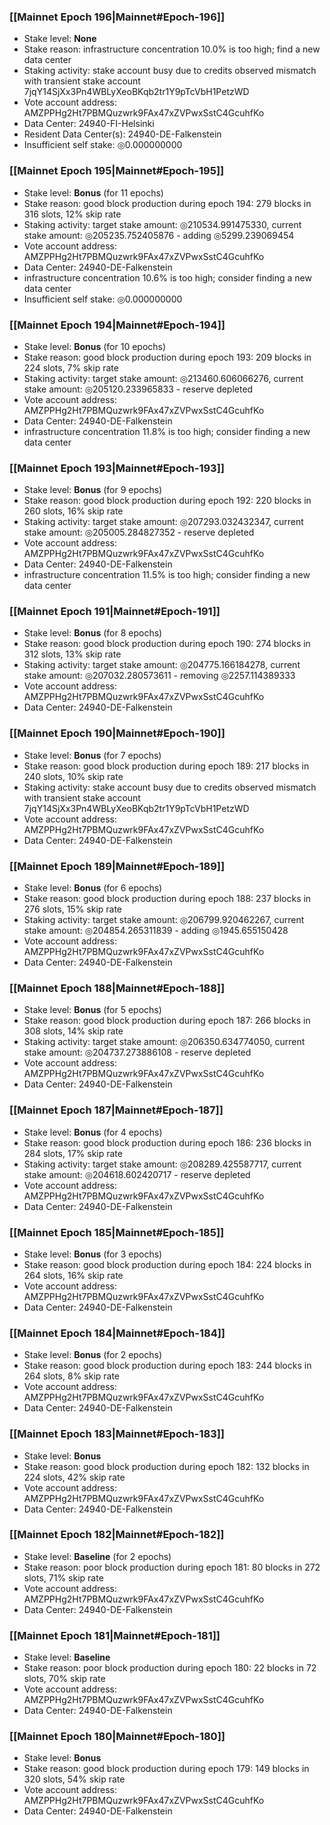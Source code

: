 ### [[Mainnet Epoch 196|Mainnet#Epoch-196]]
* Stake level: **None**
* Stake reason: infrastructure concentration 10.0% is too high; find a new data center
* Staking activity: stake account busy due to credits observed mismatch with transient stake account 7jqY14SjXx3Pn4WBLyXeoBKqb2tr1Y9pTcVbH1PetzWD
* Vote account address: AMZPPHg2Ht7PBMQuzwrk9FAx47xZVPwxSstC4GcuhfKo
* Data Center: 24940-FI-Helsinki
* Resident Data Center(s): 24940-DE-Falkenstein
* Insufficient self stake: ◎0.000000000
### [[Mainnet Epoch 195|Mainnet#Epoch-195]]
* Stake level: **Bonus** (for 11 epochs)
* Stake reason: good block production during epoch 194: 279 blocks in 316 slots, 12% skip rate
* Staking activity: target stake amount: ◎210534.991475330, current stake amount: ◎205235.752405876 - adding ◎5299.239069454
* Vote account address: AMZPPHg2Ht7PBMQuzwrk9FAx47xZVPwxSstC4GcuhfKo
* Data Center: 24940-DE-Falkenstein
* infrastructure concentration 10.6% is too high; consider finding a new data center
* Insufficient self stake: ◎0.000000000
### [[Mainnet Epoch 194|Mainnet#Epoch-194]]
* Stake level: **Bonus** (for 10 epochs)
* Stake reason: good block production during epoch 193: 209 blocks in 224 slots, 7% skip rate
* Staking activity: target stake amount: ◎213460.606066276, current stake amount: ◎205120.233965833 - reserve depleted
* Vote account address: AMZPPHg2Ht7PBMQuzwrk9FAx47xZVPwxSstC4GcuhfKo
* Data Center: 24940-DE-Falkenstein
* infrastructure concentration 11.8% is too high; consider finding a new data center
### [[Mainnet Epoch 193|Mainnet#Epoch-193]]
* Stake level: **Bonus** (for 9 epochs)
* Stake reason: good block production during epoch 192: 220 blocks in 260 slots, 16% skip rate
* Staking activity: target stake amount: ◎207293.032432347, current stake amount: ◎205005.284827352 - reserve depleted
* Vote account address: AMZPPHg2Ht7PBMQuzwrk9FAx47xZVPwxSstC4GcuhfKo
* Data Center: 24940-DE-Falkenstein
* infrastructure concentration 11.5% is too high; consider finding a new data center
### [[Mainnet Epoch 191|Mainnet#Epoch-191]]
* Stake level: **Bonus** (for 8 epochs)
* Stake reason: good block production during epoch 190: 274 blocks in 312 slots, 13% skip rate
* Staking activity: target stake amount: ◎204775.166184278, current stake amount: ◎207032.280573611 - removing ◎2257.114389333
* Vote account address: AMZPPHg2Ht7PBMQuzwrk9FAx47xZVPwxSstC4GcuhfKo
* Data Center: 24940-DE-Falkenstein
### [[Mainnet Epoch 190|Mainnet#Epoch-190]]
* Stake level: **Bonus** (for 7 epochs)
* Stake reason: good block production during epoch 189: 217 blocks in 240 slots, 10% skip rate
* Staking activity: stake account busy due to credits observed mismatch with transient stake account 7jqY14SjXx3Pn4WBLyXeoBKqb2tr1Y9pTcVbH1PetzWD
* Vote account address: AMZPPHg2Ht7PBMQuzwrk9FAx47xZVPwxSstC4GcuhfKo
* Data Center: 24940-DE-Falkenstein
### [[Mainnet Epoch 189|Mainnet#Epoch-189]]
* Stake level: **Bonus** (for 6 epochs)
* Stake reason: good block production during epoch 188: 237 blocks in 276 slots, 15% skip rate
* Staking activity: target stake amount: ◎206799.920462267, current stake amount: ◎204854.265311839 - adding ◎1945.655150428
* Vote account address: AMZPPHg2Ht7PBMQuzwrk9FAx47xZVPwxSstC4GcuhfKo
* Data Center: 24940-DE-Falkenstein
### [[Mainnet Epoch 188|Mainnet#Epoch-188]]
* Stake level: **Bonus** (for 5 epochs)
* Stake reason: good block production during epoch 187: 266 blocks in 308 slots, 14% skip rate
* Staking activity: target stake amount: ◎206350.634774050, current stake amount: ◎204737.273886108 - reserve depleted
* Vote account address: AMZPPHg2Ht7PBMQuzwrk9FAx47xZVPwxSstC4GcuhfKo
* Data Center: 24940-DE-Falkenstein
### [[Mainnet Epoch 187|Mainnet#Epoch-187]]
* Stake level: **Bonus** (for 4 epochs)
* Stake reason: good block production during epoch 186: 236 blocks in 284 slots, 17% skip rate
* Staking activity: target stake amount: ◎208289.425587717, current stake amount: ◎204618.602420717 - reserve depleted
* Vote account address: AMZPPHg2Ht7PBMQuzwrk9FAx47xZVPwxSstC4GcuhfKo
* Data Center: 24940-DE-Falkenstein
### [[Mainnet Epoch 185|Mainnet#Epoch-185]]
* Stake level: **Bonus** (for 3 epochs)
* Stake reason: good block production during epoch 184: 224 blocks in 264 slots, 16% skip rate
* Vote account address: AMZPPHg2Ht7PBMQuzwrk9FAx47xZVPwxSstC4GcuhfKo
* Data Center: 24940-DE-Falkenstein
### [[Mainnet Epoch 184|Mainnet#Epoch-184]]
* Stake level: **Bonus** (for 2 epochs)
* Stake reason: good block production during epoch 183: 244 blocks in 264 slots, 8% skip rate
* Vote account address: AMZPPHg2Ht7PBMQuzwrk9FAx47xZVPwxSstC4GcuhfKo
* Data Center: 24940-DE-Falkenstein
### [[Mainnet Epoch 183|Mainnet#Epoch-183]]
* Stake level: **Bonus**
* Stake reason: good block production during epoch 182: 132 blocks in 224 slots, 42% skip rate
* Vote account address: AMZPPHg2Ht7PBMQuzwrk9FAx47xZVPwxSstC4GcuhfKo
* Data Center: 24940-DE-Falkenstein
### [[Mainnet Epoch 182|Mainnet#Epoch-182]]
* Stake level: **Baseline** (for 2 epochs)
* Stake reason: poor block production during epoch 181: 80 blocks in 272 slots, 71% skip rate 
* Vote account address: AMZPPHg2Ht7PBMQuzwrk9FAx47xZVPwxSstC4GcuhfKo
* Data Center: 24940-DE-Falkenstein
### [[Mainnet Epoch 181|Mainnet#Epoch-181]]
* Stake level: **Baseline**
* Stake reason: poor block production during epoch 180: 22 blocks in 72 slots, 70% skip rate 
* Vote account address: AMZPPHg2Ht7PBMQuzwrk9FAx47xZVPwxSstC4GcuhfKo
* Data Center: 24940-DE-Falkenstein
### [[Mainnet Epoch 180|Mainnet#Epoch-180]]
* Stake level: **Bonus**
* Stake reason: good block production during epoch 179: 149 blocks in 320 slots, 54% skip rate
* Vote account address: AMZPPHg2Ht7PBMQuzwrk9FAx47xZVPwxSstC4GcuhfKo
* Data Center: 24940-DE-Falkenstein